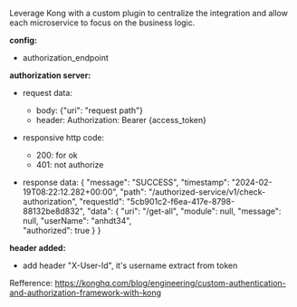Leverage Kong with a custom plugin to centralize the integration and allow each microservice to focus on the business logic.

**config:**
- authorization_endpoint

**authorization server:**
- request data:
  + body: {"uri": "request path"}
  + header: Authorization: Bearer {access_token}

- responsive http code:
  + 200: for ok
  + 401: not authorize

- response data:
{
    "message": "SUCCESS",
    "timestamp": "2024-02-19T08:22:12.282+00:00",
    "path": "/authorized-service/v1/check-authorization",
    "requestId": "5cb901c2-f6ea-417e-8798-88132be8d832",
    "data": {
        "uri": "/get-all",
        "module": null,
        "message": null,
        "userName": "anhdt34",  
        "authorized": true
    }
}

**header added:**
- add header "X-User-Id", it's username extract from token

Refference: https://konghq.com/blog/engineering/custom-authentication-and-authorization-framework-with-kong
